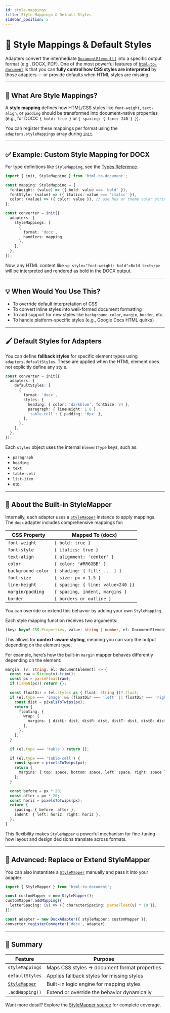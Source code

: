 ```yaml
---
id: style-mappings
title: Style Mappings & Default Styles
sidebar_position: 5
---
```


# 🎨 Style Mappings & Default Styles

Adapters convert the intermediate [`DocumentElement[]`](./types) into a specific output format (e.g., DOCX, PDF). One of the most powerful features of [`html-to-document`](./html-to-document) is that you can **fully control how CSS styles are interpreted** by those adapters — or provide defaults when HTML styles are missing.

---

## 🔧 What Are Style Mappings?

A **style mapping** defines how HTML/CSS styles like `font-weight`, `text-align`, or `padding` should be transformed into document-native properties (e.g., for DOCX: `{ bold: true }` or `{ spacing: { line: 240 } }`).

You can register these mappings per format using the `adapters.styleMappings` array during [`init`](./html-to-document).

---

## ✅ Example: Custom Style Mapping for DOCX

For type definitions like `StyleMapping`, see the [Types Reference](./types).

```ts
import { init, StyleMapping } from 'html-to-document';

const mapping: StyleMapping = {
  fontWeight: (value) => ({ bold: value === 'bold' }),
  fontStyle: (value) => ({ italics: value === 'italic' }),
  color: (value) => ({ color: value }), // use hex or theme color string
};

const converter = init({
  adapters: {
    styleMappings: [
      {
        format: 'docx',
        handlers: mapping,
      },
    ],
  },
});
```

Now, any HTML content like `<p style="font-weight: bold">Bold text</p>` will be interpreted and rendered as bold in the DOCX output.

---

## 💡 When Would You Use This?

- To override default interpretation of CSS
- To convert inline styles into well-formed document formatting
- To add support for new styles like `background-color`, `margin`, `border`, etc.
- To handle platform-specific styles (e.g., Google Docs HTML quirks)

---

## 🖌️ Default Styles for Adapters

You can define **fallback styles** for specific element types using `adapters.defaultStyles`. These are applied when the HTML element does not explicitly define any style.

```ts
const converter = init({
  adapters: {
    defaultStyles: [
      {
        format: 'docx',
        styles: {
          heading: { color: 'darkblue', fontSize: 24 },
          paragraph: { lineHeight: 1.8 },
          'table-cell': { padding: '6px' },
        },
      },
    ],
  },
});
```

Each `styles` object uses the internal `ElementType` keys, such as:
- `paragraph`
- `heading`
- `text`
- `table-cell`
- `list-item`
- etc.

---

## 🧠 About the Built-in StyleMapper

Internally, each adapter uses a [`StyleMapper`](./types) instance to apply mappings. The `docx` adapter includes comprehensive mappings for:

| CSS Property         | Mapped To (docx)                 |
|----------------------|----------------------------------|
| `font-weight`        | `{ bold: true }`                 |
| `font-style`         | `{ italics: true }`              |
| `text-align`         | `{ alignment: 'center' }`        |
| `color`              | `{ color: '#RRGGBB' }`           |
| `background-color`   | `{ shading: { fill: ... } }`     |
| `font-size`          | `{ size: px × 1.5 }`             |
| `line-height`        | `{ spacing: { line: value×240 }}`|
| `margin/padding`     | `{ spacing, indent, margins }`   |
| `border`             | `{ borders or outline }`         |

You can override or extend this behavior by adding your own `StyleMapping`.

Each style mapping function receives two arguments:

```ts
(key: keyof CSS.Properties, value: string | number, el: DocumentElement) => object
```

This allows for **context-aware styling**, meaning you can vary the output depending on the element type.

For example, here’s how the built-in `margin` mapper behaves differently depending on the element:

```ts
margin: (v: string, el: DocumentElement) => {
  const raw = String(v).trim();
  const px = parseFloat(raw);
  if (isNaN(px)) return {};

  const floatDir = (el.styles as { float: string })?.float;
  if (el.type === 'image' && (floatDir === 'left' || floatDir === 'right')) {
    const dist = pixelsToTwips(px);
    return {
      floating: {
        wrap: {
          margins: { distL: dist, distR: dist, distT: dist, distB: dist },
        },
      },
    };
  }

  if (el.type === 'table') return {};

  if (el.type === 'table-cell') {
    const space = pixelsToTwips(px);
    return {
      margins: { top: space, bottom: space, left: space, right: space },
    };
  }

  const before = px * 20;
  const after = px * 20;
  const horiz = pixelsToTwips(px);
  return {
    spacing: { before, after },
    indent: { left: horiz, right: horiz },
  };
}
```

This flexibility makes `StyleMapper` a powerful mechanism for fine-tuning how layout and design decisions translate across formats.

---

## 🧱 Advanced: Replace or Extend StyleMapper

You can also instantiate a [`StyleMapper`](./types) manually and pass it into your adapter:

```ts
import { StyleMapper } from 'html-to-document';

const customMapper = new StyleMapper();
customMapper.addMapping({
  letterSpacing: (v) => ({ characterSpacing: parseFloat(v) * 10 }),
});

const adapter = new DocxAdapter({ styleMapper: customMapper });
converter.registerConverter('docx', adapter);
```

---

## 📝 Summary

| Feature             | Purpose                                        |
|---------------------|------------------------------------------------|
| `styleMappings`     | Maps CSS styles → document format properties   |
| `defaultStyles`     | Applies fallback styles for missing styles     |
| [`StyleMapper`](./types)       | Built-in logic engine for mapping styles       |
| `.addMapping()`     | Extend or override the behavior dynamically    |

Want more detail? Explore the [StyleMapper source](https://github.com/ChipiKaf/html-to-document/blob/main/src/core/style.mapper.ts) for complete coverage.